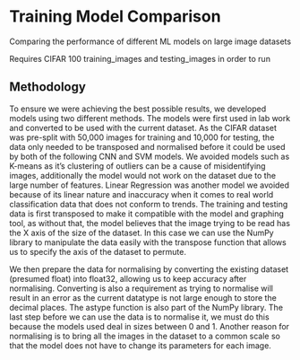 # Training Model Comparison
Comparing the performance of different ML models on large image datasets

Requires CIFAR 100 training_images and testing_images in order to run

## Methodology
To ensure we were achieving the best possible results, we developed models using two different methods. The models were first used in lab work and converted to be used with the current dataset. As the CIFAR dataset was pre-split with 50,000 images for training and 10,000 for testing, the data only needed to be transposed and normalised before it could be used by both of the following CNN and SVM models. 
We avoided models such as K-means as it’s clustering of outliers can be a cause of misidentifying images, additionally the model would not work on the dataset due to the large number of features. Linear Regression was another model we avoided because of its linear nature and inaccuracy when it comes to real world classification data that does not conform to trends.
The training and testing data is first transposed to make it compatible with the model and graphing tool, as without that, the model believes that the image trying to be read has the X axis of the size of the dataset. In this case we can use the NumPy library to manipulate the data easily with the transpose function that allows us to specify the axis of the dataset to permute.

We then prepare the data for normalising by converting the existing dataset (presumed float) into float32, allowing us to keep accuracy after normalising. Converting is also a requirement as trying to normalise will result in an error as the current datatype is not large enough to store the decimal places. The astype function is also part of the NumPy library.
The last step before we can use the data is to normalise it, we must do this because the models used deal in sizes between 0 and 1. Another reason for normalising is to bring all the images in the dataset to a common scale so that the model does not have to change its parameters for each image.

